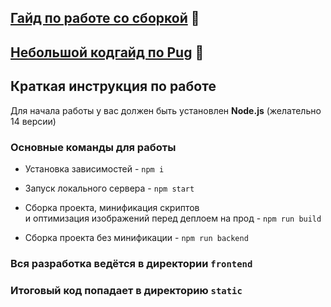 ## [Гайд по работе со сборкой](/GUIDE.md) 📕



## [Небольшой кодгайд по Pug](https://github.com/alextuboltsev/pug-codeguide) 📗

  

## Краткая инструкция по работе


Для начала работы у вас должен быть установлен **Node.js** (желательно 14 версии)


### Основные команды для работы

- Установка зависимостей - `npm i`

- Запуск локального сервера - `npm start`

- Сборка проекта, минификация скриптов <br> и оптимизация изображений перед деплоем на прод - `npm run build`

- Сборка проекта без минификации - `npm run backend`


### Вся разработка ведётся в директории `frontend`


### Итоговый код попадает в директорию `static`